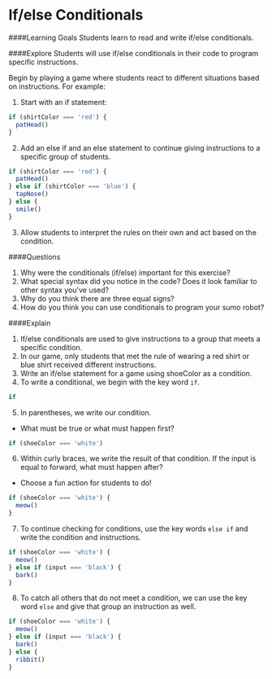 # If/else Conditionals

####Learning Goals
Students learn to read and write if/else conditionals.

####Explore
Students will use if/else conditionals in their code to program specific instructions.
  
Begin by playing a game where students react to different situations based on instructions. For example:

1. Start with an if statement:
```js
if (shirtColor === 'red') {
  patHead()
} 
```
2. Add an else if and an else statement to continue giving instructions to a specific group of students.
```js
if (shirtColor === 'red') {
  patHead()
} else if (shirtColor === 'blue') {
  tapNose()
} else {
  smile()
}
```
3. Allow students to interpret the rules on their own and act based on the condition. 

####Questions
1. Why were the conditionals (if/else) important for this exercise?
2. What special syntax did you notice in the code? Does it look familiar to other syntax you've used?
3. Why do you think there are three equal signs?
4. How do you think you can use conditionals to program your sumo robot?

####Explain
1. If/else conditionals are used to give instructions to a group that meets a specific condition. 
2. In our game, only students that met the rule of wearing a red shirt or blue shirt received different instructions. 
3. Write an if/else statement for a game using shoeColor as a condition.
4. To write a conditional, we begin with the key word ```if```.  
```js
if
```
5. In parentheses, we write our condition.
  + What must be true or what must happen first?
```js
if (shoeColor === 'white')
```
6. Within curly braces, we write the result of that condition. If the input is equal to forward, what must happen after?
  + Choose a fun action for students to do!
```js
if (shoeColor === 'white') {
  meow()
}
```
7. To continue checking for conditions, use the key words ```else if``` and write the condition and instructions. 
```js
if (shoeColor === 'white') {
  meow()
} else if (input === 'black') {
  bark()
}
```
8. To catch all others that do not meet a condition, we can use the key word ```else``` and give that group an instruction as well.
```js
if (shoeColor === 'white') {
  meow()
} else if (input === 'black') {
  bark()
} else {
  ribbit()
}
```






